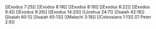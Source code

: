 [[Exodus 7:25]]
[[Exodus 8:18]]
[[Exodus 8:19]]
[[Exodus 8:22]]
[[Exodus 9:4]]
[[Exodus 9:26]]
[[Exodus 14:20]]
[[Joshua 24:7]]
[[Isaiah 42:16]]
[[Isaiah 60:1]]
[[Isaiah 65:13]]
[[Malachi 3:18]]
[[Colossians 1:13]]
[[1 Peter 2:9]]
